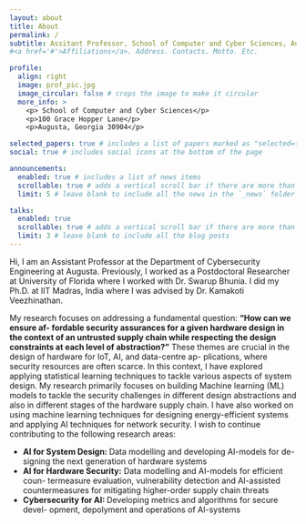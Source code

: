 ```yaml
---
layout: about
title: About
permalink: /
subtitle: Assitant Professor, School of Computer and Cyber Sciences, Augusta, Georgia
#<a href='#'>Affiliations</a>. Address. Contacts. Motto. Etc.

profile:
  align: right
  image: prof_pic.jpg
  image_circular: false # crops the image to make it circular
  more_info: >
    <p> School of Computer and Cyber Sciences</p>
    <p>100 Grace Hopper Lane</p>
    <p>Augusta, Georgia 30904</p>

selected_papers: true # includes a list of papers marked as "selected={true}"
social: true # includes social icons at the bottom of the page

announcements:
  enabled: true # includes a list of news items
  scrollable: true # adds a vertical scroll bar if there are more than 3 news items
  limit: 5 # leave blank to include all the news in the `_news` folder

talks:
  enabled: true
  scrollable: true # adds a vertical scroll bar if there are more than 3 new posts items
  limit: 3 # leave blank to include all the blog posts
---
```

<p>
Hi, I am an Assistant Professor at the Department of Cybersecurity Engineering at Augusta. Previously, I worked as a Postdoctoral Researcher at University of Florida where I worked with Dr. Swarup Bhunia. I did my Ph.D. at IIT Madras,  India where I was advised by Dr. Kamakoti Veezhinathan. 
</p>
<p>
My research focuses on addressing a fundamental question: <b>“How can we ensure af-
fordable security assurances for a given hardware design in the context of an untrusted
supply chain while respecting the design constraints at each level of abstraction?”</b>
These themes are crucial in the design of hardware for IoT, AI, and data-centre ap-
plications, where security resources are often scarce. In this context, I have explored
applying statistical learning techniques to tackle various aspects of system design. My
research primarily focuses on building Machine learning (ML) models to tackle the
security challenges in different design abstractions and also in different stages of the
hardware supply chain. I have also worked on using machine learning techniques for
designing energy-efficient systems and applying AI techniques for network security. I
wish to continue contributing to the following research areas:
</p>
<ul>

<li> 
<b> AI for System Design: </b> Data modelling and developing AI-models for de-
signing the next generation of hardware systems 
</li>
<li>
<b> AI for Hardware Security:</b> Data modelling and AI-models for efficient coun-
termeasure evaluation, vulnerability detection and AI-assisted countermeasures
for mitigating higher-order supply chain threats
</li>
<li>
<b> Cybersecurity for AI: </b> Developing metrics and algorithms for secure devel-
opment, depolyment and operations of AI-systems
</li>



